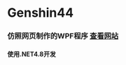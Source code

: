 # Genshin44
### 仿照网页制作的WPF程序 [查看网站](https://webstatic.mihoyo.com/ys/event/blue-post/index.html?page_sn=efd9bb63eb434b9a&hide_close=1&game_biz=clgm_cn&plat_type=pc&os_system=Windows+1+Version+2009#/index)   
#### 使用.NET4.8开发
